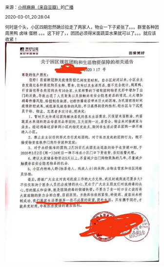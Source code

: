 来源：[小样麻麻（来自豆瓣）](https://www.douban.com/people/maxiaofan/)的[广播](https://www.douban.com/people/maxiaofan/status/2842922594/)


2020-03-01_20:28:04


何时是个头，小区四期忽然确诊拉走了两家人，物业一下子紧张了。。。群里各种团周黑鸭 卤味 蛋糕 。。。这下好了，，团团必须得米面蔬菜水果就可以了。。。就应该收紧！
![](./pic/2020-03-01_20:28:04-小样麻麻的广播1.jpg)  

